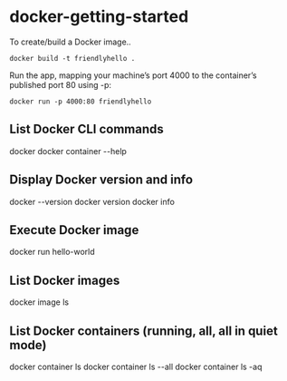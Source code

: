 # docker-getting-started

To create/build a Docker image..

`docker build -t friendlyhello .`

Run the app, mapping your machine’s port 4000 to the container’s published port 80 using -p:

`docker run -p 4000:80 friendlyhello`

## List Docker CLI commands

docker
docker container --help

## Display Docker version and info

docker --version
docker version
docker info

## Execute Docker image

docker run hello-world

## List Docker images

docker image ls

## List Docker containers (running, all, all in quiet mode)

docker container ls
docker container ls --all
docker container ls -aq